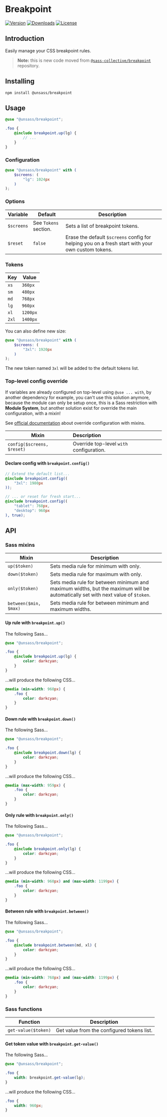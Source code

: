 # Breakpoint

[![Version](https://flat.badgen.net/npm/v/@unsass/breakpoint)](https://www.npmjs.com/package/@unsass/breakpoint)
[![Downloads](https://flat.badgen.net/npm/dt/@unsass/breakpoint)](https://www.npmjs.com/package/@unsass/breakpoint)
[![License](https://flat.badgen.net/npm/license/@unsass/breakpoint)](https://www.npmjs.com/package/@unsass/breakpoint)

## Introduction

Easily manage your CSS breakpoint rules.

> **Note:** this is new code moved
> from [`@sass-collective/breakpoint`](https://github.com/sass-collective/sass-collective/tree/master/packages/breakpoint)
> repository.

## Installing

```shell
npm install @unsass/breakpoint
```

## Usage

```scss
@use "@unsass/breakpoint";

.foo {
    @include breakpoint.up(lg) {
        // ...
    }
}
```

### Configuration

```scss
@use "@unsass/breakpoint" with (
    $screens: (
        "lg": 1024px
    )
);
```

### Options

| Variable   | Default               | Description                                                                                       |
|------------|-----------------------|---------------------------------------------------------------------------------------------------|
| `$screens` | See `Tokens` section. | Sets a list of breakpoint tokens.                                                                 |
| `$reset`   | `false`               | Erase the default `$screens` config for helping you on a fresh start with your own custom tokens. |

### Tokens

| Key   | Value    |
|-------|----------|
| `xs`  | `360px`  |
| `sm`  | `480px`  |
| `md`  | `768px`  |
| `lg`  | `960px`  |
| `xl`  | `1200px` |
| `2xl` | `1400px` |

You can also define new size:

```scss
@use "@unsass/breakpoint" with (
    $screens: (
        "3xl": 1920px
    )
);
```

The new token named `3xl` will be added to the default tokens list.

### Top-level config override

If variables are already configured on top-level using `@use ... with`, by another dependency for example, you can't use
this solution anymore, because the module can only be setup once, this is a Sass restriction with **Module System**, but
another solution exist for override the main configuration, with a mixin!

See [official documentation](https://sass-lang.com/documentation/at-rules/use#with-mixins) about override configuration
with mixins.

| Mixin                      | Description                              |
|----------------------------|:-----------------------------------------|
| `config($screens, $reset)` | Override top-level `with` configuration. |

#### Declare config with `breakpoint.config()`

```scss
// Extend the default list...
@include breakpoint.config((
    "3xl": 1980px
));

// ... or reset for fresh start...
@include breakpoint.config((
    "tablet": 768px,
    "desktop": 960px
), true);
```

## API

### Sass mixins

| Mixin                 | Description                                                                                                                    |
|-----------------------|--------------------------------------------------------------------------------------------------------------------------------|
| `up($token)`          | Sets media rule for minimum with only.                                                                                         |
| `down($token)`        | Sets media rule for maximum with only.                                                                                         |
| `only($token)`        | Sets media rule for between minimum and maximum widths, but the maximum will be automatically set with next value of `$token`. |
| `between($min, $max)` | Sets media rule for between minimum and maximum widths.                                                                        |

#### Up rule with `breakpoint.up()`

The following Sass...

```scss
@use "@unsass/breakpoint";

.foo {
    @include breakpoint.up(lg) {
        color: darkcyan;
    }
}
```

...will produce the following CSS...

```css
@media (min-width: 960px) {
    .foo {
        color: darkcyan;
    }
}
```

#### Down rule with `breakpoint.down()`

The following Sass...

```scss
@use "@unsass/breakpoint";

.foo {
    @include breakpoint.down(lg) {
        color: darkcyan;
    }
}
```

...will produce the following CSS...

```css
@media (max-width: 959px) {
    .foo {
        color: darkcyan;
    }
}
```

#### Only rule with `breakpoint.only()`

The following Sass...

```scss
@use "@unsass/breakpoint";

.foo {
    @include breakpoint.only(lg) {
        color: darkcyan;
    }
}
```

...will produce the following CSS...

```css
@media (min-width: 960px) and (max-width: 1199px) {
    .foo {
        color: darkcyan;
    }
}
```

#### Between rule with `breakpoint.between()`

The following Sass...

```scss
@use "@unsass/breakpoint";

.foo {
    @include breakpoint.between(md, xl) {
        color: darkcyan;
    }
}
```

...will produce the following CSS...

```css
@media (min-width: 768px) and (max-width: 1199px) {
    .foo {
        color: darkcyan;
    }
}
```

### Sass functions

| Function            | Description                                 |
|---------------------|---------------------------------------------|
| `get-value($token)` | Get value from the configured tokens list.  |

#### Get token value with `breakpoint.get-value()`

The following Sass...

```scss
@use "@unsass/breakpoint";

.foo {
    width: breakpoint.get-value(lg);
}
```

...will produce the following CSS...

```css
.foo {
    width: 960px;
}
```

